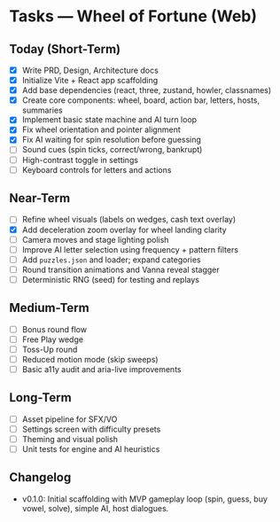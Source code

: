 # Tasks — Wheel of Fortune (Web)

## Today (Short-Term)
- [x] Write PRD, Design, Architecture docs
- [x] Initialize Vite + React app scaffolding
- [x] Add base dependencies (react, three, zustand, howler, classnames)
- [x] Create core components: wheel, board, action bar, letters, hosts, summaries
- [x] Implement basic state machine and AI turn loop
- [x] Fix wheel orientation and pointer alignment
- [x] Fix AI waiting for spin resolution before guessing
- [ ] Sound cues (spin ticks, correct/wrong, bankrupt)
- [ ] High-contrast toggle in settings
- [ ] Keyboard controls for letters and actions

## Near-Term
- [ ] Refine wheel visuals (labels on wedges, cash text overlay)
- [x] Add deceleration zoom overlay for wheel landing clarity
- [ ] Camera moves and stage lighting polish
- [ ] Improve AI letter selection using frequency + pattern filters
- [ ] Add `puzzles.json` and loader; expand categories
- [ ] Round transition animations and Vanna reveal stagger
- [ ] Deterministic RNG (seed) for testing and replays

## Medium-Term
- [ ] Bonus round flow
- [ ] Free Play wedge
- [ ] Toss-Up round
- [ ] Reduced motion mode (skip sweeps)
- [ ] Basic a11y audit and aria-live improvements

## Long-Term
- [ ] Asset pipeline for SFX/VO
- [ ] Settings screen with difficulty presets
- [ ] Theming and visual polish
- [ ] Unit tests for engine and AI heuristics

## Changelog
- v0.1.0: Initial scaffolding with MVP gameplay loop (spin, guess, buy vowel, solve), simple AI, host dialogues.


